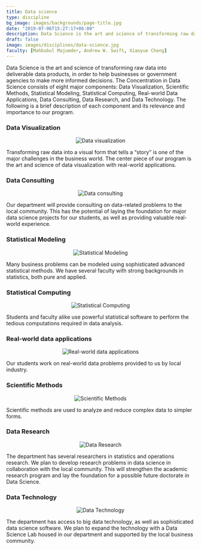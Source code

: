 ```yaml
---
title: Data science
type: discipline
bg_image: images/backgrounds/page-title.jpg
date: "2019-07-06T15:27:17+06:00"
description: Data Science is the art and science of transforming raw data into deliverable data products, in order to help businesses or government agencies to make more informed decisions.
draft: false
image: images/disciplines/data-science.jpg
faculty: [Mahbubul Majumder, Andrew W. Swift, Xiaoyue Cheng]
---
```


Data Science is the art and science of transforming raw data into deliverable data products, in order to help businesses or government agencies to make more informed decisions. The Concentration in Data Science consists of eight major components: Data Visualization, Scientific Methods, Statistical Modeling, Statistical Computing, Real-world Data Applications, Data Consulting, Data Research, and Data Technology. The following is a brief description of each component and its relevance and importance to our program.

### Data Visualization

<p style="text-align: center;"><img src="/images/disciplines/data-visual.jpg" alt="Data visualization" /></p>

Transforming raw data into a visual form that tells a “story” is one of the major challenges in the business world. The center piece of our program is the art and science of data visualization with real-world applications.

### Data Consulting

<p style="text-align: center;"><img src="/images/disciplines/data-consulting.jpg" alt="Data consulting" /></p>

Our department will provide consulting on data-related problems to the local community. This has the potential of laying the foundation for major data science projects for our students, as well as providing valuable real-world experience.

### Statistical Modeling

<p style="text-align: center;"><img src="/images/disciplines/data-model.jpg" alt="Statistical Modeling" /></p>

Many business problems can be modeled using sophisticated advanced statistical methods. We have several faculty with strong backgrounds in statistics, both pure and applied.

### Statistical Computing

<p style="text-align: center;"><img src="/images/disciplines/stat-computing.png" alt="Statistical Computing" /></p>

Students and faculty alike use powerful statistical software to perform the tedious computations required in data analysis.

### Real-world data applications

<p style="text-align: center;"><img src="/images/disciplines/real.png" alt="Real-world data applications" /></p>

Our students work on real-world data problems provided to us by local industry.

### Scientific Methods

<p style="text-align: center;"><img src="/images/disciplines/scientific-methods.png" alt="Scientific Methods" /></p>

Scientific methods are used to analyze and reduce complex data to simpler forms.

### Data Research

<p style="text-align: center;"><img src="/images/disciplines/data-research.png" alt="Data Research" /></p>

The department has several researchers in statistics and operations research. We plan to develop research problems in data science in collaboration with the local community. This will strengthen the academic research program and lay the foundation for a possible future doctorate in Data Science.

### Data Technology

<p style="text-align: center;"><img src="/images/disciplines/data-tech.jpg" alt="Data Technology" /></p>

The department has access to big data technology, as well as sophisticated data science software. We plan to expand the technology with a Data Science Lab housed in our department and supported by the local business community.
